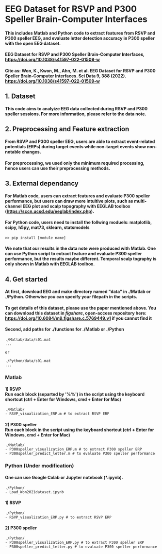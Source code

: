 # EEG Dataset for RSVP and P300 Speller Brain-Computer Interfaces
 
 #### This includes Matlab and Python code to extract features from RSVP and P300 speller EEG, and evaluate letter detection accuracy in P300 speller with the open EEG dataset.
 
 #### EEG Dataset for RSVP and P300 Speller Brain-Computer Interfaces, https://doi.org/10.1038/s41597-022-01509-w
 #### Cite as: Won, K., Kwon, M., Ahn, M. et al. EEG Dataset for RSVP and P300 Speller Brain-Computer Interfaces. Sci Data 9, 388 (2022). https://doi.org/10.1038/s41597-022-01509-w
 
 ## 1. Dataset
 #### This code aims to analyize EEG data collected during RSVP and P300 speller sessions. For more information, please refer to the data note.
 
 ## 2. Preprocessing and Feature extraction
 #### From RSVP and P300 speller EEG, users are able to extract event-related potentials (ERPs) during target events while non-target events show non-notable changes.
 #### For preprocessing, we used only the minimum required processing, hence users can use their preprocessing methods.
 
 ## 3. External dependancy
 #### For Matlab code, users can extract features and evaluate P300 speller performance, but users can draw more intuitive plots, such as multi-channel EEG plot and  scalp topography with EEGLAB toolbox (https://sccn.ucsd.edu/eeglab/index.php).
 #### For Python code, users need to install the follwing moduels: matplotlib, scipy, h5py, mat73, sklearn, statsmodels
 ```
 >> pip install [module name]
 ```
 #### We note that our results in the data note were produced with Matlab. One can use Python script to extract feature and evaluate P300 speller performance, but the results maybe different. Temporal scalp tography is only shown in Matlab with EEGLAB toolbox.
 
 ## 4. Get started
 #### At first, download EEG and make directory named "data" in ./Matlab or ./Python. Otherwise you can specify your filepath in the scripts.
 #### To get details of this dataset, please use the paper mentioned above. You can download this dataset in _figshare_, open-access repository here: https://doi.org/10.6084/m9.figshare.c.5769449.v1 if you cannot find it
 #### Second, add paths for ./functions for ./Matlab or ./Python
 ```
 ./Matlab/data/s01.mat
 ...
 
 or
 
 ./Python/data/s01.mat
 ...
 ```
 ### Matlab
 #### 1) RSVP </br> Run each block (separted by '%%') in the script using the keyboard shortcut (ctrl + Enter for Windows, cmd + Enter for Mac)
 ```
 ./Matlab/
 - RSVP_visualization_ERP.m # to extract RSVP ERP
 ```
 #### 2) P300 speller </br> Run each block in the script using the keyboard shortcut (ctrl + Enter for Windows, cmd + Enter for Mac)
 ```
 ./Matlab/
 - P300speller_visualization_ERP.m # to extract P300 speller ERP
 - P300speller_predict_letter.m # to evaluate P300 speller performance
 ```
 ### Python (Under modification)
 #### One can use Google Colab or Jupyter notebook (*.ipynb).
 ```
 ./Python/
 - Load_Won2021dataset.ipynb
 ```
 #### 1) RSVP
  ```
 ./Python/
 - RSVP_visualization_ERP.py # to extract RSVP ERP
 ```
 #### 2) P300 speller
  ```
 ./Python/
 - P300speller_visualization_ERP.py # to extract P300 speller ERP
 - P300speller_predict_letter.py # to evaluate P300 speller performance
 ```

